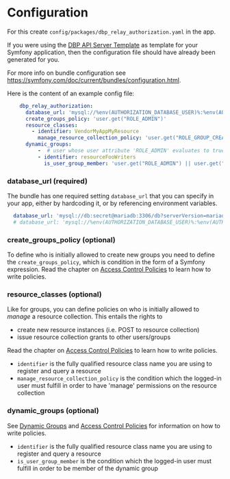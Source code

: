 # Configuration

For this create `config/packages/dbp_relay_authorization.yaml` in the app.

If you were using the [DBP API Server Template](https://gitlab.tugraz.at/dbp/relay/dbp-relay-server-template)
as template for your Symfony application, then the configuration file should have already been generated for you.

For more info on bundle configuration see <https://symfony.com/doc/current/bundles/configuration.html>.

Here is the content of an example config file:

```yaml
    dbp_relay_authorization:
      database_url: 'mysql://%env(AUTHORIZATION_DATABASE_USER)%:%env(AUTHORIZATION_DATABASE_PASSWORD)%@%env(AUTHORIZATION_DATABASE_HOST)%:%env(AUTHORIZATION_DATABASE_PORT)%/%env(AUTHORIZATION_DATABASE_DBNAME)%?serverVersion=mariadb-10.3.30'
      create_groups_policy: 'user.get("ROLE_ADMIN")'
      resource_classes:
        - identifier: VendorMyAppMyResource
          manage_resource_collection_policy: 'user.get("ROLE_GROUP_CREATOR")'
      dynamic_groups:
          -  # user whose user attribute 'ROLE_ADMIN' evaluates to true are member of 'admins'
          - identifier: resourceFooWriters
            is_user_group_member: 'user.get("ROLE_ADMIN") || user.get("ROLE_WRITER")'
```

### database_url (required)

The bundle has one required setting `database_url` that you can specify in your
app, either by hardcoding it, or by referencing environment variables.

```yaml
  database_url: 'mysql://db:secret@mariadb:3306/db?serverVersion=mariadb-10.3.30'
  # database_url: 'mysql://%env(AUTHORIZATION_DATABASE_USER)%:%env(AUTHORIZATION_DATABASE_PASSWORD)%@%env(AUTHORIZATION_DATABASE_HOST)%:%env(AUTHORIZATION_DATABASE_PORT)%/%env(AUTHORIZATION_DATABASE_DBNAME)%?serverVersion=mariadb-10.3.30'
```

### create_groups_policy (optional)

To define who is initially allowed to create new groups you need to define the `create_groups_policy`, which is condition
in the form of a Symfony expression. Read the chapter on 
[Access Control Policies](https://handbook.digital-blueprint.org/frameworks/relay/admin/access_control/#access-control-policies) 
to learn how to write policies.

### resource_classes (optional)

Like for groups, you can define policies on who is initially allowed to _manage_ a resource collection. This entails the rights to
* create new resource instances (i.e. POST to resource collection) 
* issue resource collection grants to other users/groups

Read the chapter on
[Access Control Policies](https://handbook.digital-blueprint.org/frameworks/relay/admin/access_control/#access-control-policies)
to learn how to write policies.

* `identifier` is the fully qualified resource class name you are using to register and query a resource
* `manage_resource_collection_policy` is the condition which the logged-in user must fulfill in order to have 'manage' 
permissions on the resource collection

### dynamic_groups (optional)

See [Dynamic Groups](./groups.md/#dynamic-groups) and 
[Access Control Policies](https://handbook.digital-blueprint.org/frameworks/relay/admin/access_control/#access-control-policies) for 
information on how to write policies.

* `identifier` is the fully qualified resource class name you are using to register and query a resource
* `is_user_group_member` is the condition which the logged-in user must fulfill in order to be member of the dynamic group
